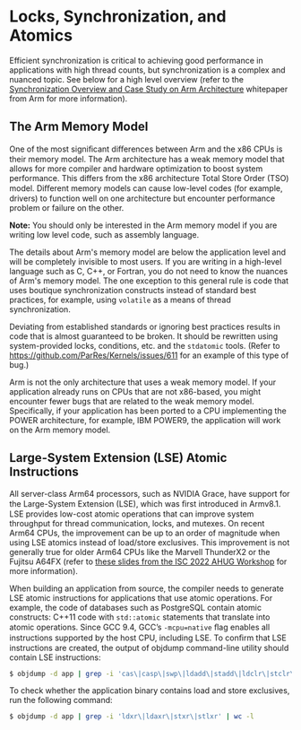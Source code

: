 # Locks, Synchronization, and Atomics 

Efficient synchronization is critical to achieving good performance in applications with high thread counts, but synchronization is a complex and nuanced topic.  See below for a high level overview (refer to the [Synchronization Overview and Case Study on Arm Architecture](https://developer.arm.com/documentation/107630/1-0/?lang=en) whitepaper from Arm for more information).


## The Arm Memory Model

One of the most signiﬁcant diﬀerences between Arm and the x86 CPUs is their memory model. The Arm architecture has a weak memory model that allows for more compiler and hardware optimization to boost system performance. This differs from the x86 architecture Total Store Order (TSO) model. Diﬀerent memory models can cause low-level codes (for example, drivers) to function well on one architecture but encounter performance problem or failure on the other.

**Note:** You should only be interested in the Arm memory model if you are writing low level code, such as assembly language. 

The details about Arm's memory model are below the application level and will be completely invisible to most users. If you are writing in a high-level language such as C, C++, or Fortran, you do not need to know the nuances of Arm's memory model. The one exception to this general rule is code that uses boutique synchronization constructs instead of standard best practices, for example, using `volatile` as a means of thread synchronization. 

Deviating from established standards or ignoring best practices results in code that is almost guaranteed to be broken.  It should be rewritten using system-provided locks, conditions, etc. and the `stdatomic` tools.  (Refer to <https://github.com/ParRes/Kernels/issues/611> for an example of this type of bug.)

Arm is not the only architecture that uses a weak memory model. If your application already runs on CPUs that are not x86-based, you might encounter fewer bugs that are related to the weak memory model. Specifically, if your application has been ported to a CPU implementing the POWER architecture, for example, IBM POWER9, the application will work on the Arm memory model.


## Large-System Extension (LSE) Atomic Instructions

All server-class Arm64 processors, such as NVIDIA Grace, have support for the Large-System Extension (LSE), which was ﬁrst introduced in Armv8.1. LSE provides low-cost atomic operations that can improve system throughput for thread communication, locks, and mutexes. On recent Arm64 CPUs, the improvement can be up to an order of magnitude when using LSE atomics instead of load/store exclusives. This improvement is not generally true for older Arm64 CPUs like the Marvell ThunderX2 or the Fujitsu A64FX (refer to [these slides from the ISC 2022 AHUG Workshop](https://agenda.isc-hpc.com/media/slides_pdf/0900_Arm_HPC_User_Group_at_ISC22_wxIExtw.pdf) for more information).

When building an application from source, the compiler needs to generate LSE atomic instructions for applications that use atomic operations. For example, the code of databases such as PostgreSQL contain atomic constructs: C++11 code with `std::atomic` statements that translate into atomic operations. Since GCC 9.4, GCC’s `-mcpu=native` ﬂag enables all instructions supported by the host CPU, including LSE. To conﬁrm that LSE instructions are created, the output of objdump command-line utility should contain LSE instructions:
```bash
$ objdump -d app | grep -i 'cas\|casp\|swp\|ldadd\|stadd\|ldclr\|stclr\|ldeor\|steor\|ldset\|stset\|ldsmax\|stsmax\|ldsmin\|stsmin\|ldumax\|stumax\|ldumin\|stumin' | wc -l
```
To check whether the application binary contains load and store exclusives, run the following command:
```bash
$ objdump -d app | grep -i 'ldxr\|ldaxr\|stxr\|stlxr' | wc -l
```